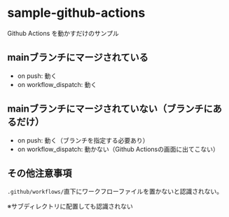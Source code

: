 # sample-github-actions
Github Actions を動かすだけのサンプル

## mainブランチにマージされている

- on push: 動く
- on workflow_dispatch: 動く

## mainブランチにマージされていない（ブランチにあるだけ）

- on push: 動く（ブランチを指定する必要あり）
- on workflow_dispatch: 動かない（Github Actionsの画面に出てこない）

## その他注意事項

`.github/workflows/`直下にワークフローファイルを置かないと認識されない。

※サブディレクトリに配置しても認識されない
